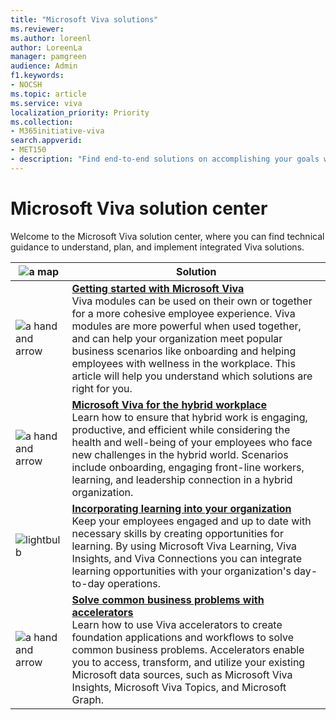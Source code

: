 ```yaml
---
title: "Microsoft Viva solutions"
ms.reviewer: 
ms.author: loreenl
author: LoreenLa
manager: pamgreen
audience: Admin
f1.keywords:
- NOCSH
ms.topic: article
ms.service: viva
localization_priority: Priority
ms.collection:  
- M365initiative-viva
search.appverid:
- MET150
- description: "Find end-to-end solutions on accomplishing your goals with  Microsoft Viva, the employee experience platform."
---
```


# Microsoft Viva solution center

Welcome to the Microsoft Viva solution center, where you can find technical guidance to understand, plan, and implement integrated Viva solutions.

| ![a map](/office/media/icons/walkthrough-map-blue.png)          | Solution   |
| ------------- | ------------- |
| ![a hand and arrow](/office/media/icons/get-started-blue.png)  | **[Getting started with Microsoft Viva](/viva/solutions/getting-started-with-microsoft-viva)** <br>Viva modules can be used on their own or together for a more cohesive employee experience. Viva modules are more powerful when used together, and can help your organization meet popular business scenarios like onboarding and helping employees with wellness in the workplace. This article will help you understand which solutions are right for you.   |
| ![a hand and arrow](/office/media/icons/meeting.png)  | **[Microsoft Viva for the hybrid workplace](/viva/solutions/viva-for-the-hybrid-workplace)** <br>Learn how to ensure that hybrid work is engaging, productive, and efficient while considering the health and well-being of your employees who face new challenges in the hybrid world. Scenarios include onboarding, engaging front-line workers, learning, and leadership connection in a hybrid organization. |
| ![lightbulb](/office/media/icons/lightbulb-idea-capture-blue.png)  | **[Incorporating learning into your organization](/viva/solutions/incorporate-learning)** <br>Keep your employees engaged and up to date with necessary skills by creating opportunities for learning. By using Microsoft Viva Learning, Viva Insights, and Viva Connections you can integrate learning opportunities with your organization's day-to-day operations. |
| ![a hand and arrow](/office/media/icons/blocks-blue.png)  | **[Solve common business problems with accelerators](/viva/solutions/index)** <br>Learn  how to use Viva accelerators to create foundation applications and workflows to solve common business problems. Accelerators enable you to access, transform, and utilize your existing Microsoft data sources, such as Microsoft Viva Insights, Microsoft Viva Topics, and Microsoft Graph.  |


